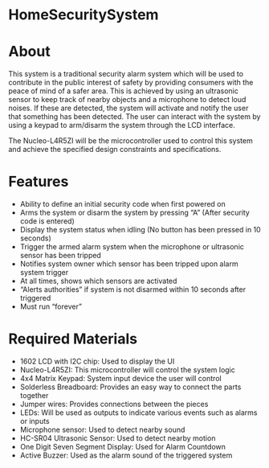 # HomeSecuritySystem


# About
This system is a traditional security alarm system which will be used to contribute in the public interest of safety by providing consumers with the peace of mind of a
safer area. This is achieved by using an ultrasonic sensor to keep track of nearby objects and a microphone to detect loud noises. If these are detected, the system will
activate and notify the user that something has been detected. The user can interact with the system by using a keypad to arm/disarm the system through the LCD interface.

The Nucleo-L4R5ZI will be the microcontroller used to control this system and achieve the specified design constraints and specifications.


# Features
* Ability to define an initial security code when first powered on
* Arms the system or disarm the system by pressing “A” (After security code is entered)
* Display the system status when idling (No button has been pressed in 10 seconds)
* Trigger the armed alarm system when the microphone or ultrasonic sensor has been tripped
* Notifies system owner which sensor has been tripped upon alarm system trigger
* At all times, shows which sensors are activated
* “Alerts authorities” if system is not disarmed within 10 seconds after triggered
* Must run “forever”

# Required Materials
* 1602 LCD with I2C chip: Used to display the UI
* Nucleo-L4R5ZI: This microcontroller will control the system logic
* 4x4 Matrix Keypad: System input device the user will control
* Solderless Breadboard: Provides an easy way to connect the parts together
* Jumper wires: Provides connections between the pieces
* LEDs: Will be used as outputs to indicate various events such as alarms or inputs
* Microphone sensor: Used to detect nearby sound
* HC-SR04 Ultrasonic Sensor: Used to detect nearby motion
* One Digit Seven Segment Display: Used for Alarm Countdown
* Active Buzzer: Used as the alarm sound of the triggered system

